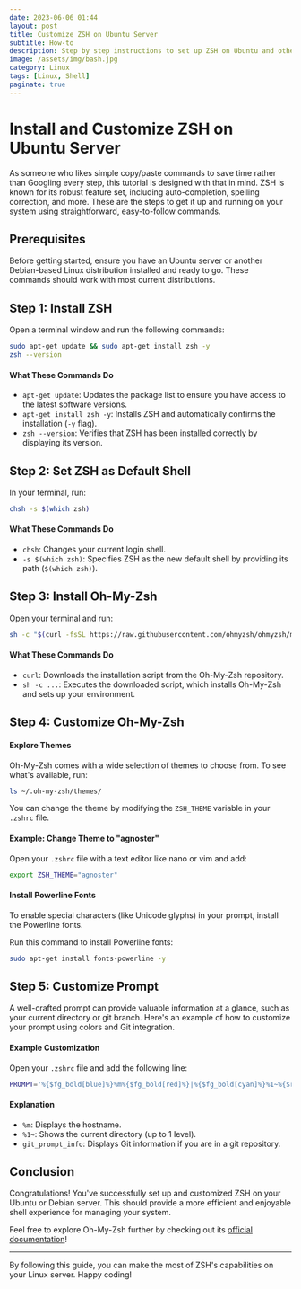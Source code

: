 ```yaml
---
date: 2023-06-06 01:44
layout: post
title: Customize ZSH on Ubuntu Server
subtitle: How-to
description: Step by step instructions to set up ZSH on Ubuntu and other Debian OS
image: /assets/img/bash.jpg
category: Linux
tags: [Linux, Shell]
paginate: true
---
```


# Install and Customize ZSH on Ubuntu Server

As someone who likes simple copy/paste commands to save time rather than Googling every step, this tutorial is designed with that in mind. ZSH is known for its robust feature set, including auto-completion, spelling correction, and more. These are the steps to get it up and running on your system using straightforward, easy-to-follow commands.

## Prerequisites

Before getting started, ensure you have an Ubuntu server or another Debian-based Linux distribution installed and ready to go. These commands should work with most current distributions.

## Step 1: Install ZSH

Open a terminal window and run the following commands:

```bash
sudo apt-get update && sudo apt-get install zsh -y
zsh --version
```

#### What These Commands Do

- `apt-get update`: Updates the package list to ensure you have access to the latest software versions.
- `apt-get install zsh -y`: Installs ZSH and automatically confirms the installation (`-y` flag).
- `zsh --version`: Verifies that ZSH has been installed correctly by displaying its version.

## Step 2: Set ZSH as Default Shell

In your terminal, run:

```bash
chsh -s $(which zsh)
```

#### What These Commands Do

- `chsh`: Changes your current login shell.
- `-s $(which zsh)`: Specifies ZSH as the new default shell by providing its path (`$(which zsh)`).

## Step 3: Install Oh-My-Zsh

Open your terminal and run:

```bash
sh -c "$(curl -fsSL https://raw.githubusercontent.com/ohmyzsh/ohmyzsh/master/tools/install.sh)"
```

#### What These Commands Do

- `curl`: Downloads the installation script from the Oh-My-Zsh repository.
- `sh -c ...`: Executes the downloaded script, which installs Oh-My-Zsh and sets up your environment.

## Step 4: Customize Oh-My-Zsh

#### Explore Themes

Oh-My-Zsh comes with a wide selection of themes to choose from. To see what's available, run:

```bash
ls ~/.oh-my-zsh/themes/
```

You can change the theme by modifying the `ZSH_THEME` variable in your `.zshrc` file.

#### Example: Change Theme to "agnoster"

Open your `.zshrc` file with a text editor like nano or vim and add:

```bash
export ZSH_THEME="agnoster"
```

#### Install Powerline Fonts

To enable special characters (like Unicode glyphs) in your prompt, install the Powerline fonts.

Run this command to install Powerline fonts:

```bash
sudo apt-get install fonts-powerline -y
```

## Step 5: Customize Prompt

A well-crafted prompt can provide valuable information at a glance, such as your current directory or git branch. Here's an example of how to customize your prompt using colors and Git integration.

#### Example Customization
Open your `.zshrc` file and add the following line:

```bash
PROMPT='%{$fg_bold[blue]%}%m%{$fg_bold[red]%}|%{$fg_bold[cyan]%}%1~%{$reset_color%}%{$fg_bold[red]%}|%{$reset_color%}$(git_prompt_info)%{$fg_bold[cyan]%}⇒%{$reset_color%} '
```

#### Explanation

- `%m`: Displays the hostname.
- `%1~`: Shows the current directory (up to 1 level).
- `git_prompt_info`: Displays Git information if you are in a git repository.

## Conclusion

Congratulations! You've successfully set up and customized ZSH on your Ubuntu or Debian server. This should provide a more efficient and enjoyable shell experience for managing your system.

Feel free to explore Oh-My-Zsh further by checking out its [official documentation](https://github.com/ohmyzsh/ohmyzsh/wiki)!

---

By following this guide, you can make the most of ZSH's capabilities on your Linux server. Happy coding!
